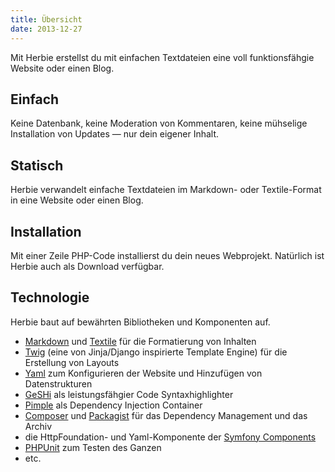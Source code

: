 ```yaml
---
title: Übersicht
date: 2013-12-27
---
```


Mit Herbie erstellst du mit einfachen Textdateien eine voll funktionsfähgie
Website oder einen Blog.

## Einfach
Keine Datenbank, keine Moderation von Kommentaren, keine mühselige Installation
von Updates — nur dein eigener Inhalt.

## Statisch
Herbie verwandelt einfache Textdateien im Markdown- oder Textile-Format in eine
Website oder einen Blog.

## Installation
Mit einer Zeile PHP-Code installierst du dein neues Webprojekt. Natürlich ist
Herbie auch als Download verfügbar.

## Technologie

Herbie baut auf bewährten Bibliotheken und Komponenten auf.

- [Markdown][1] und [Textile][2] für die Formatierung von Inhalten
- [Twig][3] (eine von Jinja/Django inspirierte Template Engine) für die
  Erstellung von Layouts
- [Yaml][4] zum Konfigurieren der Website und Hinzufügen von Datenstrukturen
- [GeSHi][5] als leistungsfähgier Code Syntaxhighlighter
- [Pimple][6] als Dependency Injection Container
- [Composer][7] und [Packagist][8] für das Dependency Management und das Archiv
- die HttpFoundation- und Yaml-Komponente der [Symfony Components][9]
- [PHPUnit][10] zum Testen des Ganzen
- etc.

[1]: http://daringfireball.net/projects/markdown/
[2]: http://txstyle.org/article/36/php-textile
[3]: http://twig.sensiolabs.org
[4]: http://www.yaml.org
[5]: http://qbnz.com/highlighter/
[6]: http://pimple.sensiolabs.org
[7]: http://getcomposer.org
[8]: https://packagist.org
[9]: http://symfony.com/doc/current/components/
[10]: http://phpunit.de